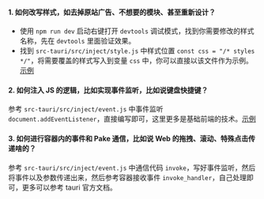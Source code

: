 #### 1. 如何改写样式，如去掉原站广告、不想要的模块、甚至重新设计？

- 使用 `npm run dev` 启动右键打开 `devtools` 调试模式，找到你需要修改的样式名称，先在 `devtools` 里面验证效果。
- 找到 `src-tauri/src/inject/style.js` 中样式位置 `const css = "/* styles */"`，将需要覆盖的样式写入到变量 `css` 中，你可以直接以该文件作为示例。
[示例](https://github.com/tw93/Pake/blob/master/src-tauri/src/inject/style.js)

#### 2. 如何注入 JS 的逻辑，比如实现事件监听，比如说键盘快捷键？

参考 `src-tauri/src/inject/event.js` 中事件监听 `document.addEventListener`，直接编写即可，这里更多是基础前端的技术。[示例](https://github.com/tw93/Pake/blob/master/src-tauri/src/inject/event.js)

#### 3. 如何进行容器内的事件和 Pake 通信，比如说 Web 的拖拽、滚动、特殊点击传递啥的？

参考 `src-tauri/src/inject/event.js` 中通信代码 `invoke`，写好事件监听，然后将事件以及参数传递出来，然后参考容器接收事件 `invoke_handler`，自己处理即可，更多可以参考 tauri 官方文档。
